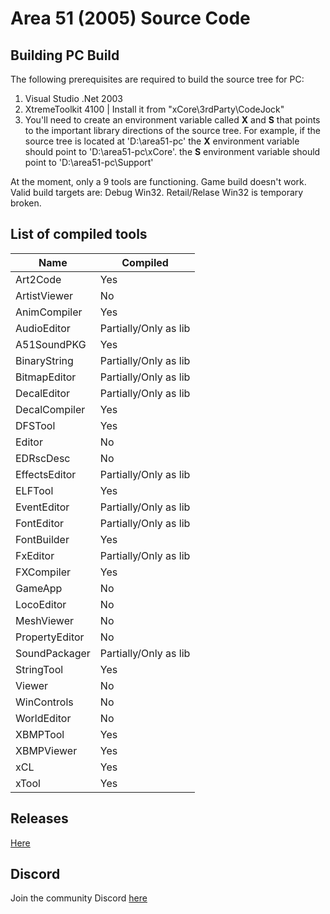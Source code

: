 # Area 51 (2005) Source Code

## Building PC Build

The following prerequisites are required to build the source tree for PC:

1. Visual Studio .Net 2003
2. XtremeToolkit 4100 | Install it from "xCore\3rdParty\CodeJock"
3. You'll need to create an environment variable called **X** and **S** that points to the important library directions of the source tree. For example, if the source tree is located at 'D:\area51-pc' the **X** environment variable should point to 'D:\area51-pc\xCore'. the **S** environment variable should point to 'D:\area51-pc\Support'

At the moment, only a 9 tools are functioning. Game build doesn't work. Valid build targets are: Debug Win32. Retail/Relase Win32 is temporary broken.

## List of compiled tools
Name           | Compiled
---------------| ----------------------
Art2Code       | Yes
ArtistViewer   | No
AnimCompiler   | Yes
AudioEditor    | Partially/Only as lib
A51SoundPKG    | Yes
BinaryString   | Partially/Only as lib
BitmapEditor   | Partially/Only as lib
DecalEditor    | Partially/Only as lib
DecalCompiler  | Yes
DFSTool        | Yes
Editor         | No
EDRscDesc      | No
EffectsEditor  | Partially/Only as lib
ELFTool        | Yes
EventEditor    | Partially/Only as lib
FontEditor     | Partially/Only as lib
FontBuilder    | Yes
FxEditor       | Partially/Only as lib
FXCompiler     | Yes
GameApp        | No
LocoEditor     | No
MeshViewer     | No
PropertyEditor | No
SoundPackager  | Partially/Only as lib
StringTool     | Yes
Viewer         | No
WinControls    | No
WorldEditor    | No
XBMPTool       | Yes
XBMPViewer     | Yes
xCL            | Yes
xTool          | Yes

## Releases

[Here](https://github.com/ProjectDreamland/area51/releases/)

## Discord

Join the community Discord [here](https://discord.gg/7gGhFSjxsq)
